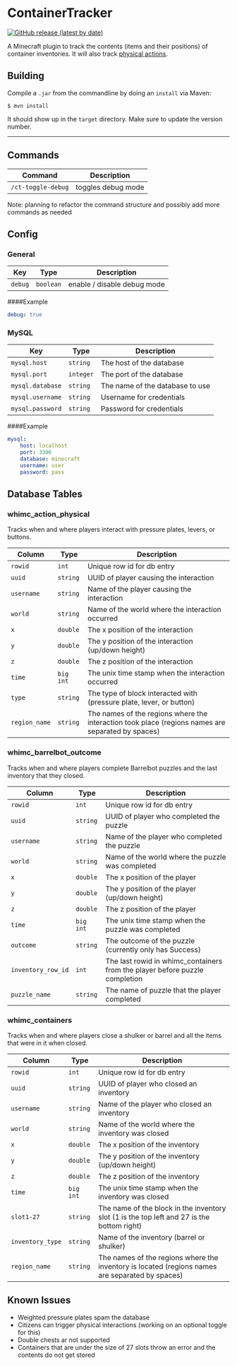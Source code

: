 # ContainerTracker
[![GitHub release (latest by date)](https://img.shields.io/github/v/release/EmiCB/LockBar?label=Download&logo=github)](https://github.com/EmiCB/ContainerTracker/releases/latest)

A Minecraft plugin to track the contents (items and their positions) of container inventories. 
It will also track [physical actions](https://hub.spigotmc.org/javadocs/spigot/org/bukkit/event/block/Action.html).

## Building
Compile a `.jar` from the commandline by doing an `install` via Maven:
```
$ mvn install
```
It should show up in the `target` directory. Make sure to update the version number.

---

## Commands

| Command            | Description        |
|--------------------|--------------------|
| `/ct-toggle-debug` | toggles debug mode |

Note: planning to refactor the command structure and possibly add more commands as needed 

## Config
### General
| Key            | Type           | Description                                        |
|----------------|----------------|----------------------------------------------------|
| `debug`        | `boolean`      | enable / disable debug mode                        |

####Example
```yaml
debug: true
```

### MySQL

| Key              | Type      | Description                     |
|------------------|-----------|---------------------------------|
| `mysql.host`     | `string`  | The host of the database        |
| `mysql.port`     | `integer` | The port of the database        |
| `mysql.database` | `string`  | The name of the database to use |
| `mysql.username` | `string`  | Username for credentials        |
| `mysql.password` | `string`  | Password for credentials        |

####Example
```yaml
mysql:
    host: localhost
    port: 3306
    database: minecraft
    username: user
    password: pass
```
## Database Tables
### whimc_action_physical
Tracks when and where players interact with pressure plates, levers, or buttons.

| Column        | Type      | Description                                                                                       |
|---------------|-----------|---------------------------------------------------------------------------------------------------|
| `rowid`       | `int`     | Unique row id for db entry                                                                        |
| `uuid`        | `string`  | UUID of player causing the interaction                                                            |
| `username`    | `string`  | Name of the player causing the interaction                                                        |
| `world`       | `string`  | Name of the world where the interaction occurred                                                  |
| `x`           | `double`  | The x position of the interaction                                                                 |
| `y`           | `double`  | The y position of the interaction (up/down height)                                                |
| `z`           | `double`  | The z position of the interaction                                                                 |
| `time`        | `big int` | The unix time stamp when the interaction occurred                                                 |
| `type`        | `string`  | The type of block interacted with (pressure plate, lever, or button)                              |
| `region_name` | `string`  | The names of the regions where the interaction took place (regions names are separated by spaces) |

### whimc_barrelbot_outcome
Tracks when and where players complete Barrelbot puzzles and the last inventory that they closed.

| Column             | Type      | Description                                                                 |
|--------------------|-----------|-----------------------------------------------------------------------------|
| `rowid`            | `int`     | Unique row id for db entry                                                  |
| `uuid`             | `string`  | UUID of player who completed the puzzle                                     |
| `username`         | `string`  | Name of the player who completed the puzzle                                 |
| `world`            | `string`  | Name of the world where the puzzle was completed                            |
| `x`                | `double`  | The x position of the player                                                |
| `y`                | `double`  | The y position of the player (up/down height)                               |
| `z`                | `double`  | The z position of the player                                                |
| `time`             | `big int` | The unix time stamp when the puzzle was completed                           |
| `outcome`          | `string`  | The outcome of the puzzle (currently only has Success)                      |
| `inventory_row_id` | `int`     | The last rowid in whimc_containers from the player before puzzle completion |
| `puzzle_name`      | `string`  | The name of puzzle that the player completed                                |

### whimc_containers
Tracks when and where players close a shulker or barrel and all the items that were in it when closed.

| Column           | Type      | Description                                                                                     |
|------------------|-----------|-------------------------------------------------------------------------------------------------|
| `rowid`          | `int`     | Unique row id for db entry                                                                      |
| `uuid`           | `string`  | UUID of player who closed an inventory                                                          |
| `username`       | `string`  | Name of the player who closed an inventory                                                      |
| `world`          | `string`  | Name of the world where the inventory was closed                                                |
| `x`              | `double`  | The x position of the inventory                                                                 |
| `y`              | `double`  | The y position of the inventory (up/down height)                                                |
| `z`              | `double`  | The z position of the inventory                                                                 |
| `time`           | `big int` | The unix time stamp when the inventory was closed                                               |
| `slot1-27`       | `string`  | The name of the block in the inventory slot (1 is the top left and 27 is the bottom right)      |
| `inventory_type` | `string`  | Name of the inventory (barrel or shulker)                                                       |
| `region_name`    | `string`  | The names of the regions where the inventory is located (regions names are separated by spaces) |

## Known Issues
- Weighted pressure plates spam the database
- Citizens can trigger physical interactions (working on an optional toggle for this)
- Double chests ar not supported
- Containers that are under the size of 27 slots throw an error and the contents do not get stored